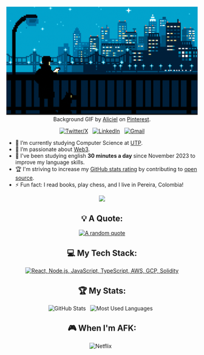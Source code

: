 <div align="center">

[![Hello World, I'm Juan José!](assets/header.gif)](https://github.com/JuanSierra16)
Background GIF by [Aliciel](https://www.pinterest.com/pin/5277724550564022/) on [Pinterest](https://www.pinterest.com/).

[![Twitter/X](https://skillicons.dev/icons?i=twitter)](https://twitter.com/TheJuan116) &nbsp;
[![LinkedIn](https://skillicons.dev/icons?i=linkedin)](https://www.linkedin.com/in/juan-jose-sierra-dev/) &nbsp;
[![Gmail](https://skillicons.dev/icons?i=gmail)](mailto:juanjose.sierra@utp.edu.co?subject=Hello%20Juan,%20From%20Github)

</div>

- 🔭 I’m currently studying Computer Science at [UTP](https://www.utp.edu.co).
- 🌱 I’m passionate about [Web3](https://ethereum.org/en/web3/).
- 📝 I've been studying english **30 minutes a day** since November 2023 to improve my language skills.
- 🏆 I'm striving to increase my [GitHub stats rating](#🏆-my-stats) by contributing to [open source](https://opensource.com/resources/what-open-source).
- ⚡ Fun fact: I read books, play chess, and I live in Pereira, Colombia!

<div align="center">

![](https://komarev.com/ghpvc/?username=JuanSierra16)

## 💡 A Quote:

[![A random quote](https://quotes-github-readme.vercel.app/api?type=horizontal&theme=dark)](https://github.com/piyushsuthar/github-readme-quotes)

## 💻 My Tech Stack:

[![React, Node.js, JavaScript, TypeScript, AWS, GCP, Solidity](https://skillicons.dev/icons?i=react,nodejs,js,ts,aws,gcp,solidity)](https://skillicons.dev)


## 🏆 My Stats:

<p>
    <img height=175 alt="GitHub Stats" src="https://github-readme-stats.vercel.app/api?username=JuanSierra16&show_icons=true&count_private=true&theme=dark" />&nbsp;&nbsp;
    <img height=175 alt="Most Used Languages" src="https://github-readme-stats.vercel.app/api/top-langs/?username=JuanSierra16&layout=compact&theme=dark" />&nbsp;&nbsp;
</p>


## 🎮 When I'm AFK:

![Netflix](https://img.shields.io/badge/Netflix-E50914?style=for-the-badge&logo=netflix&logoColor=white) &nbsp;

</div>
